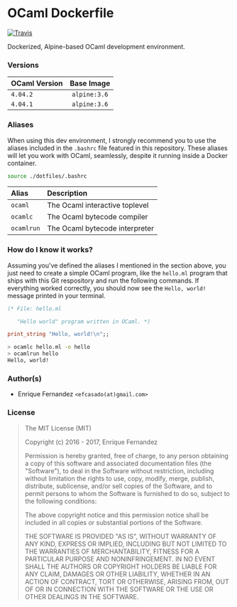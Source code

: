 # OCaml Dockerfile
[![Travis](https://img.shields.io/travis/efcasado/dockerfile-ocaml.svg?style=flat)](https://travis-ci.org/efcasado/dockerfile-ocaml)

Dockerized, Alpine-based OCaml development environment.


### Versions

| OCaml Version | Base Image   |
|:--------------|:------------:|
| `4.04.2`      | `alpine:3.6` |
| `4.04.1`      | `alpine:3.6` |


### Aliases

When using this dev environment, I strongly recommend you to use the aliases
included in the `.bashrc` file featured in this repository. These aliases
will let you work with OCaml, seamlessly, despite it running inside a Docker
container.

```bash
source ./dotfiles/.bashrc
```

| Alias      | Description                    |
|:-----------|:-------------------------------|
| `ocaml`    | The Ocaml interactive toplevel |
| `ocamlc`   | The Ocaml bytecode compiler    |
| `ocamlrun` | The Ocaml bytecode interpreter |


### How do I know it works?

Assuming you've defined the aliases I mentioned in the section above, you just
need to create a simple OCaml program, like the `hello.ml` program that ships
with this Git respository and run the following commands. If everything worked
correctly, you should now see the `Hello, world!` message printed in your
terminal.

```ocaml
(* File: hello.ml

   "Hello world" program written in OCaml. *)

print_string "Hello, world!\n";;
```

```bash
> ocamlc hello.ml -o hello
> ocamlrun hello
Hello, world!
```


### Author(s)

- Enrique Fernandez `<efcasado(at)gmail.com>`


### License

> The MIT License (MIT)
>
> Copyright (c) 2016 - 2017, Enrique Fernandez
>
> Permission is hereby granted, free of charge, to any person obtaining a copy
> of this software and associated documentation files (the "Software"), to deal
> in the Software without restriction, including without limitation the rights
> to use, copy, modify, merge, publish, distribute, sublicense, and/or sell
> copies of the Software, and to permit persons to whom the Software is
> furnished to do so, subject to the following conditions:
>
> The above copyright notice and this permission notice shall be included in
> all copies or substantial portions of the Software.
>
> THE SOFTWARE IS PROVIDED "AS IS", WITHOUT WARRANTY OF ANY KIND, EXPRESS OR
> IMPLIED, INCLUDING BUT NOT LIMITED TO THE WARRANTIES OF MERCHANTABILITY,
> FITNESS FOR A PARTICULAR PURPOSE AND NONINFRINGEMENT. IN NO EVENT SHALL THE
> AUTHORS OR COPYRIGHT HOLDERS BE LIABLE FOR ANY CLAIM, DAMAGES OR OTHER
> LIABILITY, WHETHER IN AN ACTION OF CONTRACT, TORT OR OTHERWISE, ARISING FROM,
> OUT OF OR IN CONNECTION WITH THE SOFTWARE OR THE USE OR OTHER DEALINGS IN
> THE SOFTWARE.
